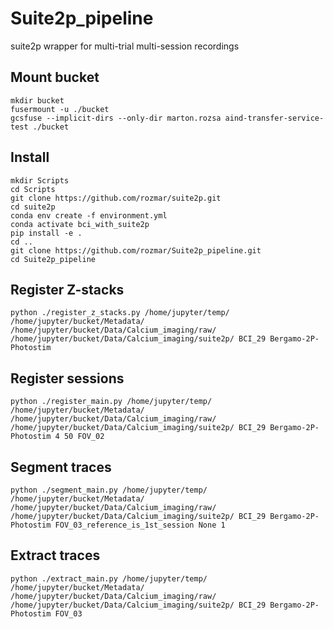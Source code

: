 # Suite2p_pipeline
suite2p wrapper for multi-trial multi-session recordings
## Mount bucket
```
mkdir bucket
fusermount -u ./bucket
gcsfuse --implicit-dirs --only-dir marton.rozsa aind-transfer-service-test ./bucket
```

## Install
```
mkdir Scripts
cd Scripts
git clone https://github.com/rozmar/suite2p.git
cd suite2p
conda env create -f environment.yml
conda activate bci_with_suite2p
pip install -e .
cd ..
git clone https://github.com/rozmar/Suite2p_pipeline.git
cd Suite2p_pipeline 

```

## Register Z-stacks

```
python ./register_z_stacks.py /home/jupyter/temp/ /home/jupyter/bucket/Metadata/ /home/jupyter/bucket/Data/Calcium_imaging/raw/ /home/jupyter/bucket/Data/Calcium_imaging/suite2p/ BCI_29 Bergamo-2P-Photostim 
```

## Register sessions
```
python ./register_main.py /home/jupyter/temp/ /home/jupyter/bucket/Metadata/ /home/jupyter/bucket/Data/Calcium_imaging/raw/ /home/jupyter/bucket/Data/Calcium_imaging/suite2p/ BCI_29 Bergamo-2P-Photostim 4 50 FOV_02
```

## Segment traces
```
python ./segment_main.py /home/jupyter/temp/ /home/jupyter/bucket/Metadata/ /home/jupyter/bucket/Data/Calcium_imaging/raw/ /home/jupyter/bucket/Data/Calcium_imaging/suite2p/ BCI_29 Bergamo-2P-Photostim FOV_03_reference_is_1st_session None 1
```

## Extract traces
```
python ./extract_main.py /home/jupyter/temp/ /home/jupyter/bucket/Metadata/ /home/jupyter/bucket/Data/Calcium_imaging/raw/ /home/jupyter/bucket/Data/Calcium_imaging/suite2p/ BCI_29 Bergamo-2P-Photostim FOV_03
```
